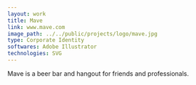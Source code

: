 ```yaml
---
layout: work
title: Mave
link: www.mave.com
image_path: ../../public/projects/logo/mave.jpg
type: Corporate Identity
softwares: Adobe Illustrator
technologies: SVG
---
```


Mave is a beer bar and hangout for friends and professionals.

